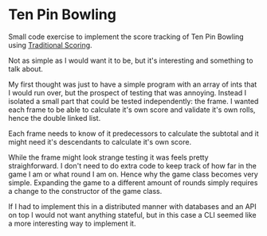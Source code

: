 # Ten Pin Bowling
Small code exercise to implement the score tracking of Ten Pin Bowling using [Traditional Scoring](https://en.wikipedia.org/wiki/Ten-pin_bowling#Traditional_scoring).

Not as simple as I would want it to be, but it's interesting and something to talk about.

My first thought was just to have a simple program with an array of ints that I would run over, but the prospect of testing that was annoying. Instead I isolated a small part that could be tested independently: the frame. I wanted each frame to be able to calculate it's own score and validate it's own rolls, hence the double linked list.

Each frame needs to know of it predecessors to calculate the subtotal and it might need it's descendants to calculate it's own score.

While the frame might look strange testing it was feels pretty straighforward. I don't need to do extra code to keep track of how far in the game I am or what round I am on. Hence why the game class becomes very simple. Expanding the game to a different amount of rounds simply requires a change to the constructor of the game class.

If I had to implement this in a distributed manner with databases and an API on top I would not want anything stateful, but in this case a CLI seemed like a more interesting way to implement it.